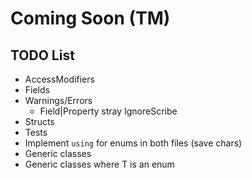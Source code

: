 # Coming Soon (TM)

## TODO List

* AccessModifiers
* Fields
* Warnings/Errors
  * Field|Property stray IgnoreScribe
* Structs
* Tests
* Implement `using` for enums in both files (save chars)
* Generic classes
* Generic classes where T is an enum
